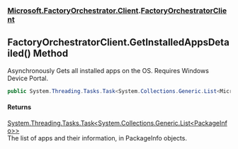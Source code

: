 ### [Microsoft.FactoryOrchestrator.Client](Microsoft_FactoryOrchestrator_Client.md 'Microsoft.FactoryOrchestrator.Client').[FactoryOrchestratorClient](Microsoft_FactoryOrchestrator_Client_FactoryOrchestratorClient.md 'Microsoft.FactoryOrchestrator.Client.FactoryOrchestratorClient')
## FactoryOrchestratorClient.GetInstalledAppsDetailed() Method
Asynchronously Gets all installed apps on the OS. Requires Windows Device Portal.  
```csharp
public System.Threading.Tasks.Task<System.Collections.Generic.List<Microsoft.FactoryOrchestrator.Core.PackageInfo>> GetInstalledAppsDetailed();
```
#### Returns
[System.Threading.Tasks.Task&lt;](https://docs.microsoft.com/en-us/dotnet/api/System.Threading.Tasks.Task-1 'System.Threading.Tasks.Task')[System.Collections.Generic.List&lt;](https://docs.microsoft.com/en-us/dotnet/api/System.Collections.Generic.List-1 'System.Collections.Generic.List')[PackageInfo](./../CoreLibrary/Microsoft_FactoryOrchestrator_Core_PackageInfo.md 'Microsoft.FactoryOrchestrator.Core.PackageInfo')[&gt;](https://docs.microsoft.com/en-us/dotnet/api/System.Collections.Generic.List-1 'System.Collections.Generic.List')[&gt;](https://docs.microsoft.com/en-us/dotnet/api/System.Threading.Tasks.Task-1 'System.Threading.Tasks.Task')  
The list of apps and their information, in PackageInfo objects.
